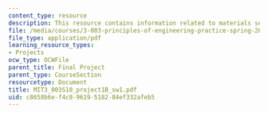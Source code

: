 ```yaml
---
content_type: resource
description: This resource contains information related to materials section.
file: /media/courses/3-003-principles-of-engineering-practice-spring-2010/c8658b6ef4c89619518284ef332afeb5_MIT3_003S10_project1B_sw1.pdf
file_type: application/pdf
learning_resource_types:
- Projects
ocw_type: OCWFile
parent_title: Final Project
parent_type: CourseSection
resourcetype: Document
title: MIT3_003S10_project1B_sw1.pdf
uid: c8658b6e-f4c8-9619-5182-84ef332afeb5
---
```

